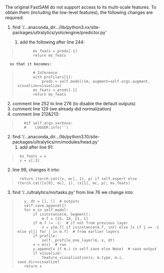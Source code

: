 
The original FastSAM do not support access to its multi-scale features. To obtain them (including the low-level features),
the following changes are required:

1. find '/...anaconda_dir.../lib/python3.xx/site-packages/ultralytics/yolo/engine/predictor.py'
   
   1) add the following after line 244:   
>            ms_feats = preds[-1]
>            return ms_feats
            
      so that it becomes:
   
>            # Inference
>            with profilers[1]:
>                preds = self.model(im, augment=self.args.augment, visualize=visualize)
>            ms_feats = preds[-1]
>            return ms_feats
            
   2) comment line 252 to line 276 (to disable the default outputs)
   3) comment line 129 (we already did normalization)
   4) comment line 212&213:
>        #if self.args.verbose:
>        #    LOGGER.info('')
   
2. find '/...anaconda_dir.../lib/python3.10/site-packages/ultralytics/nn/modules/head.py'
   1) add after line 91:   
>      ms_feats = x
>      x = x[:3]
      
   2) line 99, changes it into:
>      return (torch.cat([x, mc], 1), p) if self.export else (torch.cat([x[0], mc], 1), (x[1], mc, p), ms_feats)

3. find '/../ultralytics/nn/tasks.py'
   from line 76 we change into:
>        y, dt = [], []  # outputs
>        self.save.append(1)
>        for m in self.model:
>            if isinstance(m, Segment):
>                m.f = [15, 18, 21, 1]
>            if m.f != -1:  # if not from previous layer
>                x = y[m.f] if isinstance(m.f, int) else [x if j == -1 else y[j] for j in m.f]  # from earlier layers
>            if profile:
>                self._profile_one_layer(m, x, dt)
>            x = m(x)  # run
>            y.append(x if m.i in self.save else None)  # save output
>            if visualize:
>                feature_visualization(x, m.type, m.i, save_dir=visualize)
>        return x

